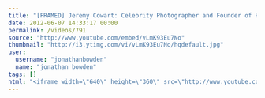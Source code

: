 ```yaml
---
title: "[FRAMED] Jeremy Cowart: Celebrity Photographer and Founder of Help-Portrait"
date: 2012-06-07 14:33:17 00:00
permalink: /videos/791
source: "http://www.youtube.com/embed/vLmK93Eu7No"
thumbnail: "http://i3.ytimg.com/vi/vLmK93Eu7No/hqdefault.jpg"
user:
  username: "jonathanbowden"
  name: "jonathan bowden"
tags: []
html: "<iframe width=\"640\" height=\"360\" src=\"http://www.youtube.com/embed/vLmK93Eu7No?wmode=transparent&fs=1&feature=oembed\" frameborder=\"0\" allowfullscreen></iframe>"
---
```


